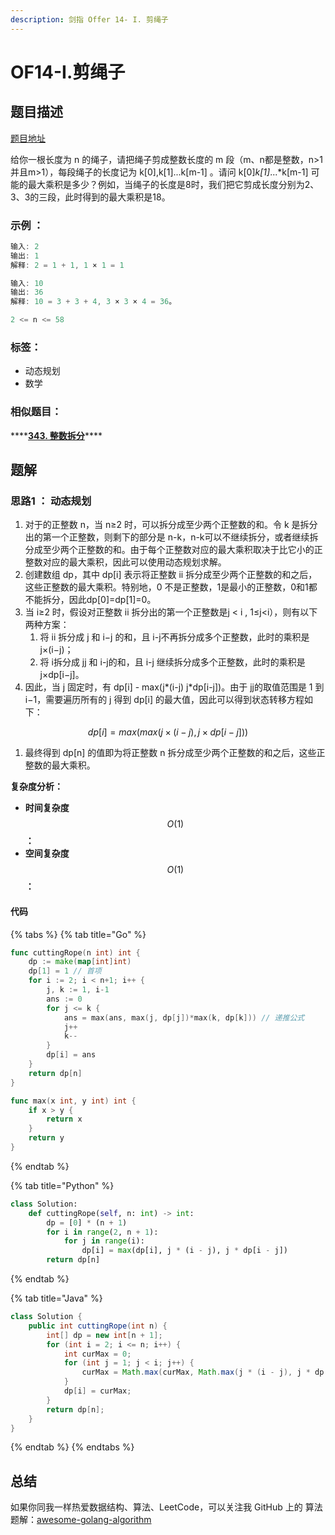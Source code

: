 ```yaml
---
description: 剑指 Offer 14- I. 剪绳子
---
```


# OF14-I.剪绳子

## 题目描述

[题目地址](https://leetcode-cn.com/problems/jian-sheng-zi-lcof/)

给你一根长度为 n 的绳子，请把绳子剪成整数长度的 m 段（m、n都是整数，n&gt;1并且m&gt;1），每段绳子的长度记为 k\[0\],k\[1\]...k\[m-1\] 。请问 k\[0\]_k\[1\]_...\*k\[m-1\] 可能的最大乘积是多少？例如，当绳子的长度是8时，我们把它剪成长度分别为2、3、3的三段，此时得到的最大乘积是18。

### **示例 ：**

```go
输入: 2
输出: 1
解释: 2 = 1 + 1, 1 × 1 = 1

输入: 10
输出: 36
解释: 10 = 3 + 3 + 4, 3 × 3 × 4 = 36。

2 <= n <= 58
```

### 标签：

* 动态规划
* 数学

### 相似题目：

\*\*\*\*[**343. 整数拆分**](https://leetcode-cn.com/problems/integer-break/)\*\*\*\*

## 题解

### 思路1 ： 动态规划

1. 对于的正整数 n，当 n≥2 时，可以拆分成至少两个正整数的和。令 k 是拆分出的第一个正整数，则剩下的部分是 n-k，n-k可以不继续拆分，或者继续拆分成至少两个正整数的和。由于每个正整数对应的最大乘积取决于比它小的正整数对应的最大乘积，因此可以使用动态规划求解。
2. 创建数组 dp，其中 dp\[i\] 表示将正整数 ii 拆分成至少两个正整数的和之后，这些正整数的最大乘积。特别地，0 不是正整数，1是最小的正整数，0和1都不能拆分，因此dp\[0\]=dp\[1\]=0。
3. 当 i≥2 时，假设对正整数 ii 拆分出的第一个正整数是j &lt; i , 1≤j&lt;i），则有以下两种方案：
   1. 将 ii 拆分成 j 和 i−j 的和，且 i-j不再拆分成多个正整数，此时的乘积是 j×\(i−j\)；
   2. 将 i拆分成 jj 和 i-j的和，且 i-j 继续拆分成多个正整数，此时的乘积是 j×dp\[i−j\]。
4. 因此，当 j 固定时，有  dp\[i\] - max\(j\*\(i-j\) j\*dp\[i-j\]\)。由于 jj的取值范围是 1 到i−1，需要遍历所有的 j 得到 dp\[i\] 的最大值，因此可以得到状态转移方程如下：

$$
dp[i] = max( max (j \times (i-j) , j \times  dp[i-j]))
$$

1. 最终得到 dp\[n\] 的值即为将正整数 n 拆分成至少两个正整数的和之后，这些正整数的最大乘积。

**复杂度分析：**

* **时间复杂度**$$O(1)$$**：**
* **空间复杂度**$$O(1)$$**：** 

#### 代码

{% tabs %}
{% tab title="Go" %}
```go
func cuttingRope(n int) int {
    dp := make(map[int]int)
    dp[1] = 1 // 首项
    for i := 2; i < n+1; i++ {
        j, k := 1, i-1
        ans := 0
        for j <= k {
            ans = max(ans, max(j, dp[j])*max(k, dp[k])) // 递推公式
            j++
            k--
        }
        dp[i] = ans
    }
    return dp[n]
}

func max(x int, y int) int {
    if x > y {
        return x
    }
    return y
}
```
{% endtab %}

{% tab title="Python" %}
```python
class Solution:
    def cuttingRope(self, n: int) -> int:
        dp = [0] * (n + 1)
        for i in range(2, n + 1):
            for j in range(i):
                dp[i] = max(dp[i], j * (i - j), j * dp[i - j])
        return dp[n]
```
{% endtab %}

{% tab title="Java" %}
```java
class Solution {
    public int cuttingRope(int n) {
        int[] dp = new int[n + 1];
        for (int i = 2; i <= n; i++) {
            int curMax = 0;
            for (int j = 1; j < i; j++) {
                curMax = Math.max(curMax, Math.max(j * (i - j), j * dp[i - j]));
            }
            dp[i] = curMax;
        }
        return dp[n];
    }
}
```
{% endtab %}
{% endtabs %}

## 总结

如果你同我一样热爱数据结构、算法、LeetCode，可以关注我 GitHub 上的 算法 题解：[awesome-golang-algorithm](https://github.com/Golang-Solutions/awesome-golang-algorithm)

